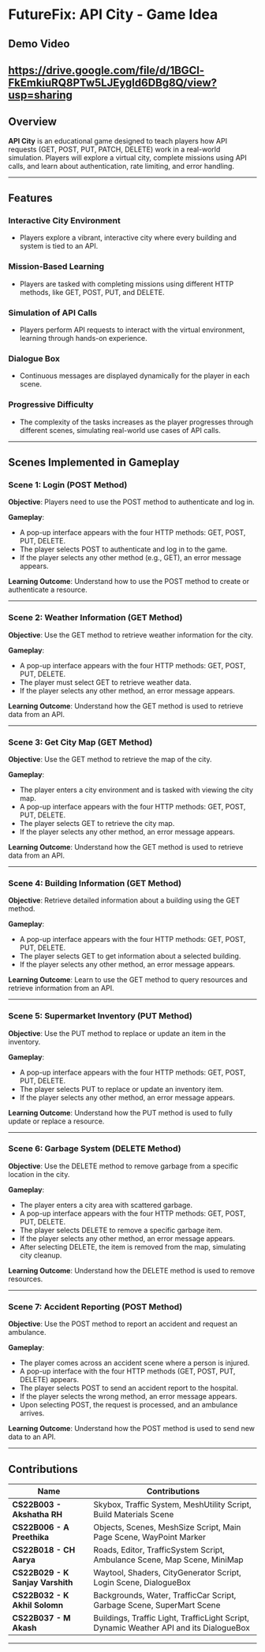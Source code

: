 # FutureFix: API City - Game Idea
## Demo Video
https://drive.google.com/file/d/1BGCl-FkEmkiuRQ8PTw5LJEygld6DBg8Q/view?usp=sharing
---
## Overview
**API City** is an educational game designed to teach players how API requests (GET, POST, PUT, PATCH, DELETE) work in a real-world simulation. Players will explore a virtual city, complete missions using API calls, and learn about authentication, rate limiting, and error handling.

---

## Features

### Interactive City Environment
- Players explore a vibrant, interactive city where every building and system is tied to an API.

### Mission-Based Learning
- Players are tasked with completing missions using different HTTP methods, like GET, POST, PUT, and DELETE.

### Simulation of API Calls
- Players perform API requests to interact with the virtual environment, learning through hands-on experience.

### Dialogue Box
- Continuous messages are displayed dynamically for the player in each scene.

### Progressive Difficulty
- The complexity of the tasks increases as the player progresses through different scenes, simulating real-world use cases of API calls.

---

## Scenes Implemented in Gameplay

### Scene 1: Login (POST Method)
**Objective**: Players need to use the POST method to authenticate and log in.

**Gameplay**:
- A pop-up interface appears with the four HTTP methods: GET, POST, PUT, DELETE.
- The player selects POST to authenticate and log in to the game.
- If the player selects any other method (e.g., GET), an error message appears.

**Learning Outcome**: Understand how to use the POST method to create or authenticate a resource.

---

### Scene 2: Weather Information (GET Method)
**Objective**: Use the GET method to retrieve weather information for the city.

**Gameplay**:
- A pop-up interface appears with the four HTTP methods: GET, POST, PUT, DELETE.
- The player must select GET to retrieve weather data.
- If the player selects any other method, an error message appears.

**Learning Outcome**: Understand how the GET method is used to retrieve data from an API.

---

### Scene 3: Get City Map (GET Method)
**Objective**: Use the GET method to retrieve the map of the city.

**Gameplay**:
- The player enters a city environment and is tasked with viewing the city map.
- A pop-up interface appears with the four HTTP methods: GET, POST, PUT, DELETE.
- The player selects GET to retrieve the city map.
- If the player selects any other method, an error message appears.

**Learning Outcome**: Understand how the GET method is used to retrieve data from an API.

---

### Scene 4: Building Information (GET Method)
**Objective**: Retrieve detailed information about a building using the GET method.

**Gameplay**:
- A pop-up interface appears with the four HTTP methods: GET, POST, PUT, DELETE.
- The player selects GET to get information about a selected building.
- If the player selects any other method, an error message appears.

**Learning Outcome**: Learn to use the GET method to query resources and retrieve information from an API.

---

### Scene 5: Supermarket Inventory (PUT Method)
**Objective**: Use the PUT method to replace or update an item in the inventory.

**Gameplay**:
- A pop-up interface appears with the four HTTP methods: GET, POST, PUT, DELETE.
- The player selects PUT to replace or update an inventory item.
- If the player selects any other method, an error message appears.

**Learning Outcome**: Understand how the PUT method is used to fully update or replace a resource.

---

### Scene 6: Garbage System (DELETE Method)
**Objective**: Use the DELETE method to remove garbage from a specific location in the city.

**Gameplay**:
- The player enters a city area with scattered garbage.
- A pop-up interface appears with the four HTTP methods: GET, POST, PUT, DELETE.
- The player selects DELETE to remove a specific garbage item.
- If the player selects any other method, an error message appears.
- After selecting DELETE, the item is removed from the map, simulating city cleanup.

**Learning Outcome**: Understand how the DELETE method is used to remove resources.

---

### Scene 7: Accident Reporting (POST Method)
**Objective**: Use the POST method to report an accident and request an ambulance.

**Gameplay**:
- The player comes across an accident scene where a person is injured.
- A pop-up interface with the four HTTP methods (GET, POST, PUT, DELETE) appears.
- The player selects POST to send an accident report to the hospital.
- If the player selects the wrong method, an error message appears.
- Upon selecting POST, the request is processed, and an ambulance arrives.

**Learning Outcome**: Understand how the POST method is used to send new data to an API.

---

## Contributions

| **Name**            | **Contributions**                                                                                     |
|---------------------|-----------------------------------------------------------------------------------------------------|
| **CS22B003 - Akshatha RH** | Skybox, Traffic System, MeshUtility Script, Build Materials Scene                                |
| **CS22B006 - A Preethika**  | Objects, Scenes, MeshSize Script, Main Page Scene, WayPoint Marker                             |
| **CS22B018 - CH Aarya**     | Roads, Editor, TrafficSystem Script, Ambulance Scene, Map Scene, MiniMap                       |
| **CS22B029 - K Sanjay Varshith** | Waytool, Shaders, CityGenerator Script, Login Scene, DialogueBox                          |
| **CS22B032 - K Akhil Solomn**   | Backgrounds, Water, TrafficCar Script, Garbage Scene, SuperMart Scene                       |
| **CS22B037 - M Akash**         | Buildings, Traffic Light, TrafficLight Script, Dynamic Weather API and its DialogueBox       |

---

